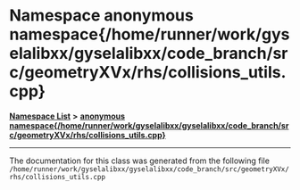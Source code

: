 

# Namespace anonymous namespace{/home/runner/work/gyselalibxx/gyselalibxx/code\_branch/src/geometryXVx/rhs/collisions\_utils.cpp}



[**Namespace List**](namespaces.md) **>** [**anonymous namespace{/home/runner/work/gyselalibxx/gyselalibxx/code\_branch/src/geometryXVx/rhs/collisions\_utils.cpp}**](namespace_0d74.md)







































































------------------------------
The documentation for this class was generated from the following file `/home/runner/work/gyselalibxx/gyselalibxx/code_branch/src/geometryXVx/rhs/collisions_utils.cpp`

